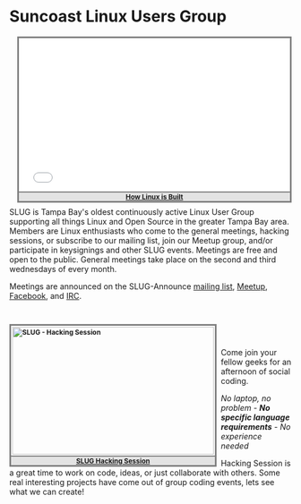 <a name="top"></a>
# Suncoast Linux Users Group


<div style="border: 3px solid grey; float: right; margin: 0 0 1ex 1ex;">
	<iframe style="height: 270px; margin: 2px; width: 480px;" frameborder="0" allowfullscreen="" src="//www.youtube-nocookie.com/embed/yVpbFMhOAwE?color=white&controls=2&modestbranding&rel=0&showinfo=0&theme=light"></iframe>
	<div style="background-color: rgba(0,0,0, 0.10); border-top: 2px solid grey; text-align: center;">
		<a style="font-size: 85%; font-weight: bold;" href="http://youtu.be/yVpbFMhOAwE" target="_blank">How Linux is Built</a>
	</div>
</div>
SLUG is Tampa Bay's oldest continuously active Linux User Group supporting all
things Linux and Open Source in the greater Tampa Bay area.  Members are Linux
enthusiasts who come to the general meetings, hacking sessions, or subscribe to
our mailing list, join our Meetup group, and/or participate in keysignings and
other SLUG events.  Meetings are free and open to the public.  General meetings
take place on the second and third wednesdays of every month.

Meetings are announced on the SLUG-Announce [mailing list][lists],
[Meetup][meetup], [Facebook][facebook], and [IRC][irc].
<div style="height: 2em;"></div>

<div style="border: 3px solid grey; float: left; margin-right: 1ex;">
	<a style="font-size: 85%; font-weight: bold;" href="/page/hack.html">
		<img src="http://photos4.meetupstatic.com/photos/event/2/5/1/4/event_77289492.jpeg" style="height: 228px; margin: 2px; text-decoration: none; width: 360px;" alt="SLUG - Hacking Session">
	</a>
	<div style="background-color: rgba(0,0,0, 0.10); border-top: 2px solid grey; text-align: center;">
		<a style="font-size: 85%; font-weight: bold;" href="/page/hack.html">SLUG Hacking Session</a>
	</div>
</div>
<div style="clear: right; height: 2em;"></div>

Come join your fellow geeks for an afternoon of social coding.

*No laptop, no problem -
**No specific language requirements** -
No experience needed*

Hacking Session is a great time to work on code, ideas, or just collaborate with
others. Some real interesting projects have come out of group coding events,
lets see what we can create!
<div style="clear: both;"></div>

[meetup]: http://meetup.suncoastlug.org
[facebook]: https://www.facebook.com/groups/slug.fl/
[irc]: /page/irc.html
[lists]: /page/lists.html
